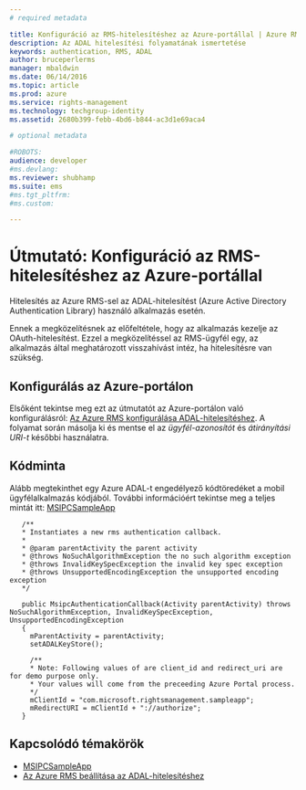 ```yaml
---
# required metadata

title: Konfiguráció az RMS-hitelesítéshez az Azure-portállal | Azure RMS
description: Az ADAL hitelesítési folyamatának ismertetése
keywords: authentication, RMS, ADAL
author: bruceperlerms
manager: mbaldwin
ms.date: 06/14/2016
ms.topic: article
ms.prod: azure
ms.service: rights-management
ms.technology: techgroup-identity
ms.assetid: 2680b399-febb-4bd6-b844-ac3d1e69aca4

# optional metadata

#ROBOTS:
audience: developer
#ms.devlang:
ms.reviewer: shubhamp
ms.suite: ems
#ms.tgt_pltfrm:
#ms.custom:

---
```


# Útmutató: Konfiguráció az RMS-hitelesítéshez az Azure-portállal

Hitelesítés az Azure RMS-sel az ADAL-hitelesítést (Azure Active Directory Authentication Library) használó alkalmazás esetén.

Ennek a megközelítésnek az előfeltétele, hogy az alkalmazás kezelje az OAuth-hitelesítést. Ezzel a megközelítéssel az RMS-ügyfél egy, az alkalmazás által meghatározott visszahívást intéz, ha hitelesítésre van szükség.

## Konfigurálás az Azure-portálon
Elsőként tekintse meg ezt az útmutatót az Azure-portálon való konfigurálásról: [Az Azure RMS konfigurálása ADAL-hitelesítéshez](adal-auth.md). A folyamat során másolja ki és mentse el az *ügyfél-azonosítót* és *átirányítási URI-t* későbbi használatra.

## Kódminta
Alább megtekinthet egy Azure ADAL-t engedélyező kódtöredéket a mobil ügyfélalkalmazás kódjából. További információért tekintse meg a teljes mintát itt: [MSIPCSampleApp](https://github.com/AzureAD/rms-sdk-ui-for-android/tree/master/samples/MsipcSampleApp)

       /**
       * Instantiates a new rms authentication callback.
       *
       * @param parentActivity the parent activity
       * @throws NoSuchAlgorithmException the no such algorithm exception
       * @throws InvalidKeySpecException the invalid key spec exception
       * @throws UnsupportedEncodingException the unsupported encoding exception
       */

       public MsipcAuthenticationCallback(Activity parentActivity) throws NoSuchAlgorithmException, InvalidKeySpecException, UnsupportedEncodingException
       {
         mParentActivity = parentActivity;
         setADALKeyStore();

         /**
         * Note: Following values of are client_id and redirect_uri are for demo purpose only.
         * Your values will come from the preceeding Azure Portal process.
         */
         mClientId = "com.microsoft.rightsmanagement.sampleapp";
         mRedirectURI = mClientId + "://authorize";
       }


## Kapcsolódó témakörök

- [MSIPCSampleApp](https://github.com/AzureAD/rms-sdk-ui-for-android/tree/master/samples/MsipcSampleApp)
- [Az Azure RMS beállítása az ADAL-hitelesítéshez](adal-auth.md)


<!--HONumber=Jun16_HO2-->


